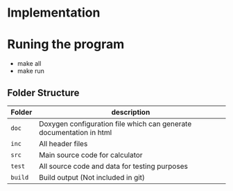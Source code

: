 # Implementation

# Runing the program
* make all
* make run

## Folder Structure
Folder        | description
--------------| ----------------------------------------------
`doc`         | Doxygen configuration file which can generate documentation in html
`inc`         | All header files
`src`         | Main source code for calculator
`test`        | All source code and data for testing purposes
`build`       | Build output (Not included in git)
